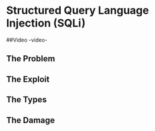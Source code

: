 # Structured Query Language Injection (SQLi)

##Video
-video-

## The Problem


## The Exploit


## The Types



## The Damage